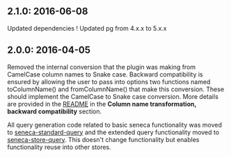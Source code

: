 ## 2.1.0: 2016-06-08

Updated dependencies
! Updated pg from 4.x.x to 5.x.x

## 2.0.0: 2016-04-05

Removed the internal conversion that the plugin was making from CamelCase column names to Snake case. Backward compatibility is ensured by allowing the user to pass into options two functions named toColumnName() and fromColumnName() that make this conversion. These should implement the CamelCase to Snake case conversion. More details are provided in the [README](https://github.com/senecajs/seneca-postgres-store) in the **Column name transformation, backward compatibility** section.

All query generation code related to basic seneca functionality was moved to [seneca-standard-query](https://github.com/senecajs/seneca-standard-query) and the extended query functionality moved to [seneca-store-query](https://github.com/senecajs/seneca-store-query). This doesn't change functionality but enables functionality reuse into other stores.
